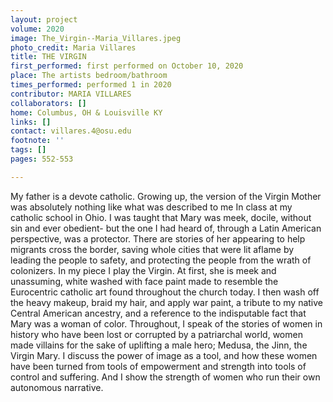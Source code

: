 ```yaml
---
layout: project
volume: 2020
image: The_Virgin--Maria_Villares.jpeg
photo_credit: Maria Villares
title: THE VIRGIN
first_performed: first performed on October 10, 2020
place: The artists bedroom/bathroom
times_performed: performed 1 in 2020
contributor: MARIA VILLARES
collaborators: []
home: Columbus, OH & Louisville KY
links: []
contact: villares.4@osu.edu
footnote: ''
tags: []
pages: 552-553

---
```


My father is a devote catholic. Growing up, the version of the Virgin Mother was absolutely nothing like what was described to me In class at my catholic school in Ohio. I was taught that Mary was meek, docile, without sin and ever obedient- but the one I had heard of, through a Latin American perspective, was a protector. There are stories of her appearing to help migrants cross the border, saving whole cities that were lit aflame by leading the people to safety, and protecting the people from the wrath of colonizers. 
In my piece I play the Virgin. At first, she is meek and unassuming, white washed with face paint made to resemble the Eurocentric catholic art found throughout the church today. I then wash off the heavy makeup, braid my hair, and apply war paint, a tribute to my native Central American ancestry, and a reference to the indisputable fact that Mary was a woman of color. Throughout, I speak of the stories of women in history who have been lost or corrupted by a patriarchal world, women made villains for the sake of uplifting a male hero; Medusa, the Jinn, the Virgin Mary. I discuss the power of image as a tool, and how these women have been turned from tools of empowerment and strength into tools of control and suffering. And I show the strength of women who run their own autonomous narrative. 
